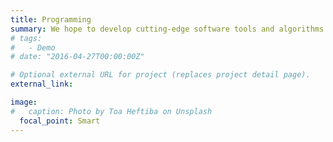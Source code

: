 ```yaml
---
title: Programming
summary: We hope to develop cutting-edge software tools and algorithms to facilitate efficient analysis and interpretation of large-scale biological datasets. We aim to provide user-friendly solutions for researchers to extract meaningful information from complex omics data.
# tags:
#   - Demo
# date: "2016-04-27T00:00:00Z"

# Optional external URL for project (replaces project detail page).
external_link: 

image:
#   caption: Photo by Toa Heftiba on Unsplash
  focal_point: Smart
---
```


